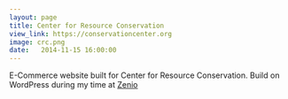 ```yaml
---
layout: page
title: Center for Resource Conservation
view_link: https://conservationcenter.org
image: crc.png
date:   2014-11-15 16:00:00
---
```


E-Commerce website built for Center for Resource Conservation.  Build on WordPress during my time at <a href="https://teamzen.io" target="_blank">Zenio</a>
